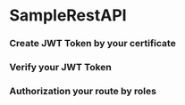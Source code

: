 # SampleRestAPI
### Create JWT Token by your certificate
### Verify your JWT Token
### Authorization your route by roles
